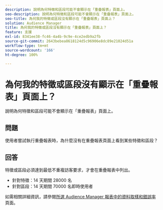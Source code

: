 ```yaml
---
description: 說明為何特徵和區段可能不會顯示在「重疊報表」頁面上。
seo-description: 說明為何特徵和區段可能不會顯示在「重疊報表」頁面上。
seo-title: 為何我的特徵或區段沒有顯示在「重疊報表」頁面上？
solution: Audience Manager
title: 為何我的特徵或區段沒有顯示在「重疊報表」頁面上？
feature: 支援
exl-id: 8341ee38-fc46-4a4b-9c9e-4ce2edb9a2fb
source-git-commit: 2643bebea8618124d5c96906e8dc89e21024d51a
workflow-type: tm+mt
source-wordcount: '166'
ht-degree: 100%

---
```


# 為何我的特徵或區段沒有顯示在「重疊報表」頁面上？

說明為何特徵和區段可能不會顯示在「重疊報表」頁面上。

## 問題

使用者嘗試執行重疊報表時，為什麼沒有在重疊報表頁面上看到某些特徵和區段？

## 回答

特徵或區段必須達到最低不重複訪客要求，才會在重疊報表中列出。

* 針對特徵：14 天期間 28000 名
* 針對區段：14 天期間 70000 名即時使用者

如需相關詳細資訊，請參閱[所選 Audience Manager 報表中的資料取樣和錯誤率](../reporting/report-sampling.md)頁面。
